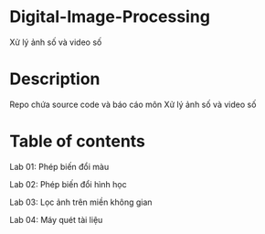 # Digital-Image-Processing
Xử lý ảnh số và video số

# Description
Repo chứa source code và báo cáo môn Xử lý ảnh số và video số

# Table of contents
Lab 01: Phép biến đổi màu

Lab 02: Phép biến đổi hình học

Lab 03: Lọc ảnh trên miền không gian

Lab 04: Máy quét tài liệu
